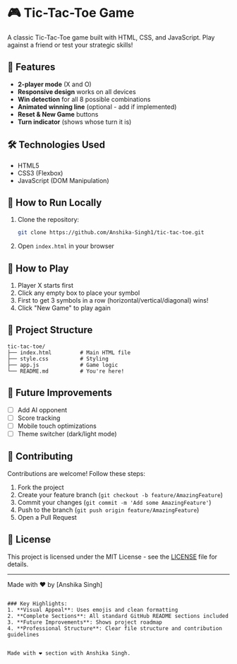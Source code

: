 # 🎮 Tic-Tac-Toe Game

A classic Tic-Tac-Toe game built with HTML, CSS, and JavaScript. Play against a friend or test your strategic skills!

## 🌟 Features

- **2-player mode** (X and O)
- **Responsive design** works on all devices
- **Win detection** for all 8 possible combinations
- **Animated winning line** (optional - add if implemented)
- **Reset & New Game** buttons
- **Turn indicator** (shows whose turn it is)

## 🛠️ Technologies Used

- HTML5
- CSS3 (Flexbox)
- JavaScript (DOM Manipulation)

## 🚀 How to Run Locally

1. Clone the repository:
   ```bash
   git clone https://github.com/Anshika-Singh1/tic-tac-toe.git
   ```
2. Open `index.html` in your browser

## 🎯 How to Play

1. Player X starts first
2. Click any empty box to place your symbol
3. First to get 3 symbols in a row (horizontal/vertical/diagonal) wins!
4. Click "New Game" to play again

## 📂 Project Structure

```
tic-tac-toe/
├── index.html         # Main HTML file
├── style.css          # Styling
├── app.js             # Game logic
└── README.md          # You're here!
```

## 🔧 Future Improvements

- [ ] Add AI opponent
- [ ] Score tracking
- [ ] Mobile touch optimizations
- [ ] Theme switcher (dark/light mode)

## 🤝 Contributing

Contributions are welcome! Follow these steps:
1. Fork the project
2. Create your feature branch (`git checkout -b feature/AmazingFeature`)
3. Commit your changes (`git commit -m 'Add some AmazingFeature'`)
4. Push to the branch (`git push origin feature/AmazingFeature`)
5. Open a Pull Request

## 📜 License

This project is licensed under the MIT License - see the [LICENSE](LICENSE) file for details.

---

Made with ❤️ by [Anshika Singh] 
```

### Key Highlights:
1. **Visual Appeal**: Uses emojis and clean formatting
2. **Complete Sections**: All standard GitHub README sections included
3. **Future Improvements**: Shows project roadmap
4. **Professional Structure**: Clear file structure and contribution guidelines


Made with ❤️ section with Anshika Singh. 
